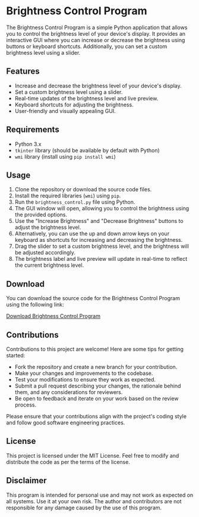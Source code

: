 # Brightness Control Program

The Brightness Control Program is a simple Python application that allows you to control the brightness level of your device's display. It provides an interactive GUI where you can increase or decrease the brightness using buttons or keyboard shortcuts. Additionally, you can set a custom brightness level using a slider.

## Features

- Increase and decrease the brightness level of your device's display.
- Set a custom brightness level using a slider.
- Real-time updates of the brightness level and live preview.
- Keyboard shortcuts for adjusting the brightness.
- User-friendly and visually appealing GUI.

## Requirements

- Python 3.x
- `tkinter` library (should be available by default with Python)
- `wmi` library (install using `pip install wmi`)

## Usage

1. Clone the repository or download the source code files.
2. Install the required libraries (`wmi`) using `pip`.
3. Run the `brightness_control.py` file using Python.
4. The GUI window will open, allowing you to control the brightness using the provided options.
5. Use the "Increase Brightness" and "Decrease Brightness" buttons to adjust the brightness level.
6. Alternatively, you can use the up and down arrow keys on your keyboard as shortcuts for increasing and decreasing the brightness.
7. Drag the slider to set a custom brightness level, and the brightness will be adjusted accordingly.
8. The brightness label and live preview will update in real-time to reflect the current brightness level.

## Download

You can download the source code for the Brightness Control Program using the following link:

[Download Brightness Control Program](https://example.com)

## Contributions

Contributions to this project are welcome! Here are some tips for getting started:

- Fork the repository and create a new branch for your contribution.
- Make your changes and improvements to the codebase.
- Test your modifications to ensure they work as expected.
- Submit a pull request describing your changes, the rationale behind them, and any considerations for reviewers.
- Be open to feedback and iterate on your work based on the review process.

Please ensure that your contributions align with the project's coding style and follow good software engineering practices.

## License

This project is licensed under the MIT License. Feel free to modify and distribute the code as per the terms of the license.

## Disclaimer

This program is intended for personal use and may not work as expected on all systems. Use it at your own risk. The author and contributors are not responsible for any damage caused by the use of this program.
